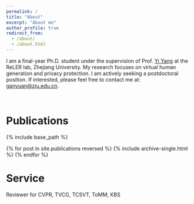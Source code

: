 ```yaml
---
permalink: /
title: "About"
excerpt: "About me"
author_profile: true
redirect_from: 
  - /about/
  - /about.html
---
```


I am a final-year Ph.D. student under the supervision of Prof. [Yi Yang](https://scholar.google.com/citations?user=RMSuNFwAAAAJ&hl=zh-CN&oi=ao) at the ReLER lab, Zhejiang University. My research focuses on virtual human generation and privacy protection. I am actively seeking a postdoctoral position. If interested, please feel free to contact me at: ganyuan@zju.edu.cn.

<br />

Publications
=======
{% include base_path %}

{% for post in site.publications reversed %}
  {% include archive-single.html %}
{% endfor %}

Service
======= 
Reviewer for CVPR, TVCG, TCSVT, ToMM, KBS

<br />
